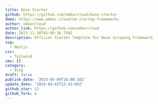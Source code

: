 ```yaml
---
title: Bose Starter
github: https://github.com/omkarcloud/bose-starter
demo: https://www.omkar.cloud/om-startup-framework/
author: omkarcloud
author_link: https://github.com/omkarcloud
date: 2023-11-30T03:00:36.750Z
description: Official Starter Template for Bose Scraping Framework
ssg:
  - Nextjs
css:
  - Tailwind
cms: []
category:
  - Blog
draft: false
publish_date: '2023-05-09T16:08:10Z'
update_date: '2024-04-02T12:43:09Z'
github_star: 13
github_fork: 4
---
```

